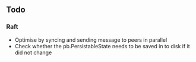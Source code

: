 ## Todo

### Raft
* Optimise by syncing and sending message to peers in parallel
* Check whether the pb.PersistableState needs to be saved in to disk if it did not change